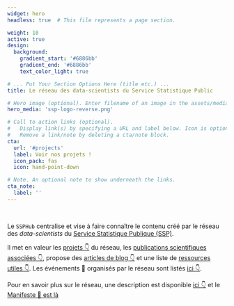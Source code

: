 ```yaml
---
widget: hero
headless: true  # This file represents a page section.

weight: 10
active: true
design:
  background:
    gradient_start: '#6886bb'
    gradient_end: '#6886bb'
    text_color_light: true

# ... Put Your Section Options Here (title etc.) ...
title: Le réseau des data-scientists du Service Statistique Public

# Hero image (optional). Enter filename of an image in the assets/media/ folder.
hero_media: 'ssp-logo-reverse.png'

# Call to action links (optional).
#   Display link(s) by specifying a URL and label below. Icon is optional for `cta`.
#   Remove a link/note by deleting a cta/note block.
cta:
  url: '#projects'
  label: Voir nos projets !
  icon_pack: fas
  icon: hand-point-down

# Note. An optional note to show underneath the links.
cta_note:
  label: ''
---
```


<br>

Le `SSPHub` centralise et vise à faire connaître le contenu créé par le réseau des _data-scientists_ du [Service Statistique Publique (SSP)](https://www.insee.fr/fr/information/1302192).

Il met en valeur les [projets 👇](#projects) du réseau,
les [publications scientifiques associées 👇](#featured),
propose des [articles de blog 👇](#posts) et une liste
de [ressources utiles 👇](#formations). Les
événements :date: organisés par le réseau sont listés [ici 👇](#event).

Pour en savoir plus sur le réseau, une description est
disponible [ici 👇](#about) et le [Manifeste 📜 est là](/manifeste)

<br>